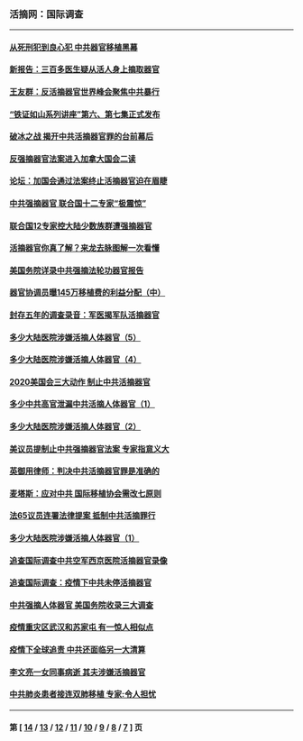 ### 活摘网：国际调查
---
#### [从死刑犯到良心犯 中共器官移植黑幕](../../pages/nf5947/n13764669.md?07040430) 
#### [新报告：三百多医生疑从活人身上摘取器官](../../pages/nf5947/n13703044.md?07040430) 
#### [王友群：反活摘器官世界峰会聚焦中共暴行](../../pages/nf5947/n13250738.md?07040430) 
#### [“铁证如山系列讲座”第六、第七集正式发布](../../pages/nf5947/n13106287.md?07040430) 
#### [破冰之战 揭开中共活摘器官罪的台前幕后](../../pages/nf5947/n13082457.md?07040430) 
#### [反强摘器官法案进入加拿大国会二读](../../pages/nf5947/n13033450.md?07040430) 
#### [论坛：加国会通过法案终止活摘器官迫在眉睫](../../pages/nf5947/n13029839.md?07040430) 
#### [中共强摘器官 联合国十二专家“极震惊”](../../pages/nf5947/n13024313.md?07040430) 
#### [联合国12专家控大陆少数族群遭强摘器官](../../pages/nf5947/n13023877.md?07040430) 
#### [活摘器官你真了解？来龙去脉图解一次看懂](../../pages/nf5947/n13013820.md?07040430) 
#### [美国务院详录中共强摘法轮功器官报告](../../pages/nf5947/n12944519.md?07040430) 
#### [器官协调员曝145万移植费的利益分配（中）](../../pages/nf5947/n12894547.md?07040430) 
#### [封存五年的调查录音：军医揭军队活摘器官](../../pages/nf5947/n12798692.md?07040430) 
#### [多少大陆医院涉嫌活摘人体器官（5）](../../pages/nf5947/n12768383.md?07040430) 
#### [多少大陆医院涉嫌活摘人体器官（4）](../../pages/nf5947/n12664434.md?07040430) 
#### [2020美国会三大动作 制止中共活摘器官](../../pages/nf5947/n12682004.md?07040430) 
#### [多少中共高官泄漏中共活摘人体器官（1）](../../pages/nf5947/n12671234.md?07040430) 
#### [多少大陆医院涉嫌活摘人体器官（2）](../../pages/nf5947/n12655589.md?07040430) 
#### [美议员提制止中共强摘器官法案 专家指意义大](../../pages/nf5947/n12630561.md?07040430) 
#### [英御用律师：判决中共活摘器官罪是准确的](../../pages/nf5947/n12580740.md?07040430) 
#### [麦塔斯：应对中共 国际移植协会需改七原则](../../pages/nf5947/n12514711.md?07040430) 
#### [法65议员连署法律提案 抵制中共活摘罪行](../../pages/nf5947/n12437047.md?07040430) 
#### [多少大陆医院涉嫌活摘人体器官（1）](../../pages/nf5947/n12414284.md?07040430) 
#### [追查国际调查中共空军西京医院活摘器官录像](../../pages/nf5947/n12348837.md?07040430) 
#### [追查国际调查：疫情下中共未停活摘器官](../../pages/nf5947/n12273415.md?07040430) 
#### [中共强摘人体器官 美国务院收录三大调查](../../pages/nf5947/n12181488.md?07040430) 
#### [疫情重灾区武汉和苏家屯 有一惊人相似点](../../pages/nf5947/n12150824.md?07040430) 
#### [疫情下全球追责 中共还面临另一大清算](../../pages/nf5947/n12070397.md?07040430) 
#### [李文亮一女同事病逝 其夫涉嫌活摘器官](../../pages/nf5947/n11957882.md?07040430) 
#### [中共肺炎患者接连双肺移植 专家:令人担忧](../../pages/nf5947/n11945516.md?07040430) 

---
#### 第 [ [14](./14.md?07040430) / [13](./13.md?07040430) / [12](./12.md?07040430) / [11](./11.md?07040430) / [10](./10.md?07040430) / [9](./9.md?07040430) / [8](./8.md?07040430) / [7](./7.md?07040430) ] 页
